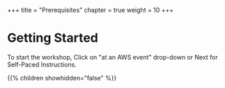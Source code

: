 +++
title = "Prerequisites"
chapter = true
weight = 10
+++

# Getting Started
To start the workshop, Click on "at an AWS event" drop-down or Next for Self-Paced Instructions.

{{% children showhidden="false" %}}
